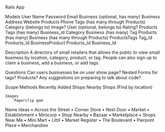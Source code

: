 Rails App

Models
User
	Name
	Password
	Email
	Business (optional, has many)
Business
	Address
	Website
	Products
	Phone
	Tags (has many through Products)
	Category (belongs to)
	Image?
	User (optional, belongs to)
	Rating?
Products
	Tags (has many)
	Business_id
Category
	Business (has many)
Tag
	Products (has many)
	Business (has many through Products)
ProductsTags
	Tag_Id
	Products_Id
BusinessProduct
	Products_Id
	Business_Id

Description
  A directory of small retailers that allows the public to view small business by location, category, product, or tag. People can also sign up to claim a business, add a business, or add tags.

  Questions
  	Can users businesses be on user show page?
  	Nested Forms for tags? Products?
  	Any suggestions on preparing to talk about code?

  Scope Methods
  	Recently Added Shops
  	Nearby Shops (Find by location)

	Images
		Paperclip gem

Name Ideas
	•	Across the Street
	•	Corner Store
	•	Next Door
	•	Market
	•	Establishment
	•	Minicorp
	•	Shop Nearby
	•	Bazaar
	•	Marketplace
	•	Shops Near Me
	•	Mini Mart
	•	Littil
	•	Market Register
	•	The Boulevard
	•	Pierpont Place
	•	Merchandise
